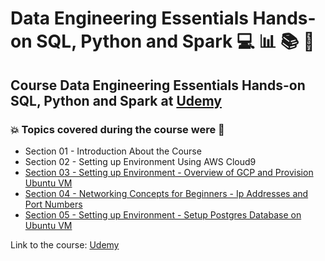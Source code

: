 # Data Engineering Essentials Hands-on SQL, Python and Spark 💻 :bar_chart: :books: :game_die:
## Course Data Engineering Essentials Hands-on SQL, Python and Spark at [Udemy](https://www.udemy.com/course/data-engineering-essentials-sql-python-and-spark/)
### :boom: Topics covered during the course were :rocket:
- Section 01 - Introduction About the Course
- Section 02 - Setting up Environment Using AWS Cloud9
- [Section 03 - Setting up Environment - Overview of GCP and Provision Ubuntu VM](https://github.com/romulovieira777/Data_Engineering_Essentials_Hands_on_SQL_Python_and_Spark/tree/main/Section%2003%20-%20Setting%20up%20Environment%20-%20Overview%20of%20GCP%20and%20Provision%20Ubuntu%20VM)
- [Section 04 - Networking Concepts for Beginners - Ip Addresses and Port Numbers](https://github.com/romulovieira777/Data_Engineering_Essentials_Hands_on_SQL_Python_and_Spark/tree/main/Section%2004%20-%20Networking%20Concepts%20for%20Beginners%20-%20Ip%20Addresses%20and%20Port%20Numbers)
- [Section 05 - Setting up Environment - Setup Postgres Database on Ubuntu VM](https://github.com/romulovieira777/Data_Engineering_Essentials_Hands_on_SQL_Python_and_Spark/tree/main/Section%2005%20-%20Setting%20up%20Environment%20-%20Setup%20Postgres%20Database%20on%20Ubuntu%20VM)


Link to the course: [Udemy](https://www.udemy.com/course/data-engineering-essentials-sql-python-and-spark/)